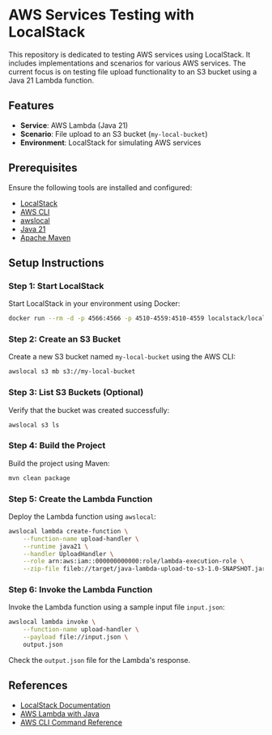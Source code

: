 # AWS Services Testing with LocalStack

This repository is dedicated to testing AWS services using LocalStack. It includes implementations and scenarios for various AWS services. The current focus is on testing file upload functionality to an S3 bucket using a Java 21 Lambda function.

## Features
- **Service**: AWS Lambda (Java 21)
- **Scenario**: File upload to an S3 bucket (`my-local-bucket`)
- **Environment**: LocalStack for simulating AWS services

## Prerequisites
Ensure the following tools are installed and configured:
- [LocalStack](https://docs.localstack.cloud/)
- [AWS CLI](https://aws.amazon.com/cli/)
- [awslocal](https://github.com/localstack/awscli-local)
- [Java 21](https://www.oracle.com/java/technologies/javase/jdk21-archive-downloads.html)
- [Apache Maven](https://maven.apache.org/)

## Setup Instructions

### Step 1: Start LocalStack
Start LocalStack in your environment using Docker:
```bash
docker run --rm -d -p 4566:4566 -p 4510-4559:4510-4559 localstack/localstack
```

### Step 2: Create an S3 Bucket
Create a new S3 bucket named `my-local-bucket` using the AWS CLI:
```bash
awslocal s3 mb s3://my-local-bucket
```

### Step 3: List S3 Buckets (Optional)
Verify that the bucket was created successfully:
```bash
awslocal s3 ls
```

### Step 4: Build the Project
Build the project using Maven:
```bash
mvn clean package
```

### Step 5: Create the Lambda Function
Deploy the Lambda function using `awslocal`:
```bash
awslocal lambda create-function \
    --function-name upload-handler \
    --runtime java21 \
    --handler UploadHandler \
    --role arn:aws:iam::000000000000:role/lambda-execution-role \
    --zip-file fileb://target/java-lambda-upload-to-s3-1.0-SNAPSHOT.jar
```

### Step 6: Invoke the Lambda Function
Invoke the Lambda function using a sample input file `input.json`:
```bash
awslocal lambda invoke \
    --function-name upload-handler \
    --payload file://input.json \
    output.json
```
Check the `output.json` file for the Lambda's response.

## References
- [LocalStack Documentation](https://docs.localstack.cloud/)
- [AWS Lambda with Java](https://docs.aws.amazon.com/lambda/latest/dg/lambda-java.html)
- [AWS CLI Command Reference](https://docs.aws.amazon.com/cli/latest/reference/)

